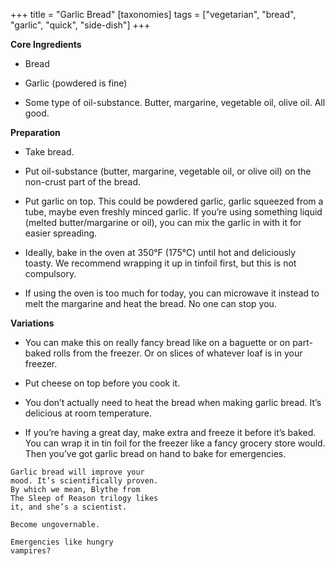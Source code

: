 +++
title = "Garlic Bread"
[taxonomies]
tags = ["vegetarian", "bread", "garlic", "quick", "side-dish"]
+++

**Core Ingredients**
- Bread

- Garlic (powdered is fine)

- Some type of oil-substance. Butter, margarine, vegetable oil, olive oil. All
good.

**Preparation**
- Take bread.

- Put oil-substance (butter, margarine, vegetable oil, or olive oil) on the
non-crust part of the bread.

- Put garlic on top. This could be powdered garlic, garlic squeezed from a
tube, maybe even freshly minced garlic. If you’re using something liquid
(melted butter/margarine or oil), you can mix the garlic in with it for
easier spreading.

- Ideally, bake in the oven at 350°F (175°C) until hot and deliciously toasty.
We recommend wrapping it up in tinfoil first, but this is not compulsory.

- If using the oven is too much for today, you can microwave it instead to
melt the margarine and heat the bread. No one can stop you.

**Variations**
- You can make this on really fancy bread like on a baguette or on part-
baked rolls from the freezer. Or on slices of whatever loaf is in your
freezer.

- Put cheese on top before you cook it.

- You don’t actually need to heat the bread when making garlic bread. It’s
delicious at room temperature.

- If you’re having a great day, make extra and freeze it before it’s baked.
You can wrap it in tin foil for the freezer like a fancy grocery store
would. Then you’ve got garlic bread on hand to bake for emergencies.

```
Garlic bread will improve your
mood. It’s scientifically proven.
By which we mean, Blythe from
The Sleep of Reason trilogy likes
it, and she’s a scientist.
```
```
Become ungovernable.
```
```
Emergencies like hungry
vampires?
```